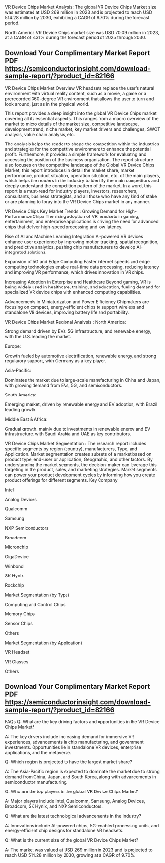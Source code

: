 VR Device Chips Market Analysis:
The global VR Device Chips Market size was estimated at USD 269 million in 2023 and is projected to reach USD 514.28 million by 2030, exhibiting a CAGR of 9.70% during the forecast period.

North America VR Device Chips market size was USD 70.09 million in 2023, at a CAGR of 8.31% during the forecast period of 2025 through 2030.


## Download Your Complimentary Market  Report PDF https://semiconductorinsight.com/download-sample-report/?product_id=82166 


VR Device Chips Market Overview
VR headsets replace the user’s natural environment with virtual reality content, such as a movie, a game or a prerecorded 360-degree VR environment that allows the user to turn and look around, just as in the physical world.

This report provides a deep insight into the global VR Device Chips market covering all its essential aspects. This ranges from a macro overview of the market to micro details of the market size, competitive landscape, development trend, niche market, key market drivers and challenges, SWOT analysis, value chain analysis, etc.

The analysis helps the reader to shape the competition within the industries and strategies for the competitive environment to enhance the potential profit. Furthermore, it provides a simple framework for evaluating and accessing the position of the business organization. The report structure also focuses on the competitive landscape of the Global VR Device Chips Market, this report introduces in detail the market share, market performance, product situation, operation situation, etc. of the main players, which helps the readers in the industry to identify the main competitors and deeply understand the competition pattern of the market.
In a word, this report is a must-read for industry players, investors, researchers, consultants, business strategists, and all those who have any kind of stake or are planning to foray into the VR Device Chips market in any manner.

VR Device Chips Key Market Trends  :
Growing Demand for High-Performance Chips
The rising adoption of VR headsets in gaming, entertainment, and enterprise applications is driving the need for advanced chips that deliver high-speed processing and low latency.

Rise of AI and Machine Learning Integration
AI-powered VR devices enhance user experience by improving motion tracking, spatial recognition, and predictive analytics, pushing chip manufacturers to develop AI-integrated solutions.

Expansion of 5G and Edge Computing
Faster internet speeds and edge computing technologies enable real-time data processing, reducing latency and improving VR performance, which drives innovation in VR chips.

Increasing Adoption in Enterprise and Healthcare
Beyond gaming, VR is being widely used in healthcare, training, and education, fueling demand for specialized VR device chips with enhanced computing capabilities.

Advancements in Miniaturization and Power Efficiency
Chipmakers are focusing on compact, energy-efficient chips to support wireless and standalone VR devices, improving battery life and portability.

VR Device Chips Market Regional Analysis :
North America:

Strong demand driven by EVs, 5G infrastructure, and renewable energy, with the U.S. leading the market.

Europe:

Growth fueled by automotive electrification, renewable energy, and strong regulatory support, with Germany as a key player.

Asia-Pacific:

Dominates the market due to large-scale manufacturing in China and Japan, with growing demand from EVs, 5G, and semiconductors.

South America:

Emerging market, driven by renewable energy and EV adoption, with Brazil leading growth.

Middle East & Africa:

Gradual growth, mainly due to investments in renewable energy and EV infrastructure, with Saudi Arabia and UAE as key contributors.

VR Device Chips Market Segmentation :
The research report includes specific segments by region (country), manufacturers, Type, and Application. Market segmentation creates subsets of a market based on product type, end-user or application, Geographic, and other factors. By understanding the market segments, the decision-maker can leverage this targeting in the product, sales, and marketing strategies. Market segments can power your product development cycles by informing how you create product offerings for different segments.
Key Company

Intel

Analog Devices

Qualcomm

Samsung

NXP Semiconductors

Broadcom

Micronchip

GigaDevice

Winbond

SK Hynix

Rockchip

Market Segmentation (by Type)

Computing and Control Chips

Memory Chips

Sensor Chips

Others

Market Segmentation (by Application)

VR Headset

VR Glasses

Others




## Download Your Complimentary Market  Report PDF https://semiconductorinsight.com/download-sample-report/?product_id=82166 

FAQs
Q: What are the key driving factors and opportunities in the VR Device Chips Market?

A: The key drivers include increasing demand for immersive VR experiences, advancements in chip manufacturing, and government investments. Opportunities lie in standalone VR devices, enterprise applications, and the metaverse.


Q: Which region is projected to have the largest market share?

A: The Asia-Pacific region is expected to dominate the market due to strong demand from China, Japan, and South Korea, along with advancements in semiconductor manufacturing.


Q: Who are the top players in the global VR Device Chips Market?

A: Major players include Intel, Qualcomm, Samsung, Analog Devices, Broadcom, SK Hynix, and NXP Semiconductors.


Q: What are the latest technological advancements in the industry?

A: Innovations include AI-powered chips, 5G-enabled processing units, and energy-efficient chip designs for standalone VR headsets.


Q: What is the current size of the global VR Device Chips Market?

A: The market was valued at USD 269 million in 2023 and is projected to reach USD 514.28 million by 2030, growing at a CAGR of 9.70%.

